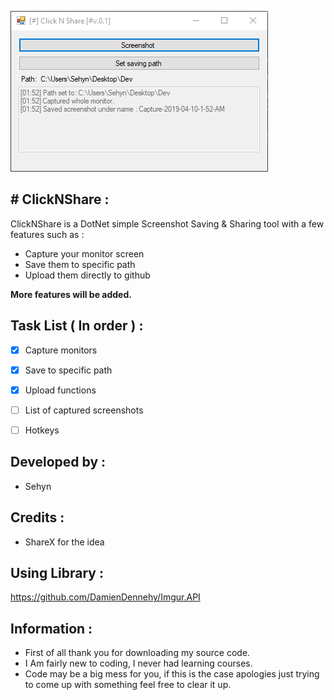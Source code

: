 

![](/Images/FormPicture.png)



## # ClickNShare :
ClickNShare is a DotNet simple Screenshot Saving & Sharing tool with a few features such as :
* Capture your monitor screen
* Save them to specific path
* Upload them directly to github

**More features will be added.**

## Task List ( In order ) :

- [x] Capture monitors
- [x] Save to specific path
- [x] Upload functions
- [ ] List of captured screenshots
- [ ] Hotkeys


## Developed by :
* Sehyn

## Credits : 
* ShareX for the idea

## Using Library :
https://github.com/DamienDennehy/Imgur.API

## Information :
* First of all thank you for downloading my source code.
* I Am fairly new to coding, I never had learning courses.
* Code may be a big mess for you, if this is the case apologies just trying to come up with something feel free to clear it up.
